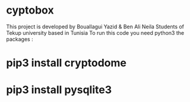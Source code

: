 # cyptobox
This project is developed by Bouallagui Yazid & Ben Ali Neila 
Students of Tekup university based in Tunisia 
To run this code you need python3 
 the packages :
# pip3 install cryptodome
# pip3 install pysqlite3

